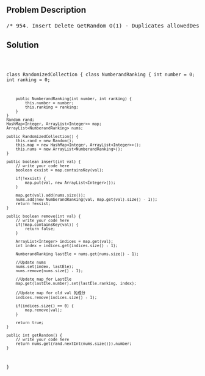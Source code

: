 <!--
<style>
  body { font-family: Arial, sans-serif; }
  .container { max-width: 100%; margin: 0 auto; padding: 10px; }
  .comment-block { max-width: 30%; background-color: #f9f9f9; padding: 10px; border-left: 5px solid #ccc; overflow-wrap: break-word; white-space: pre-wrap; }
  .code-block { background-color: #f4f4f4; padding: 10px; border: 1px solid #ddd; overflow-wrap: break-word; white-space: pre-wrap; }
</style>
-->

<div class='container'>
<h2>Problem Description</h2>
<div class='comment-block'>
<pre>
/* 954. Insert Delete GetRandom O(1) - Duplicates allowedDesign a data structure that supports all following operations in average O(1) time.Example// Init an empty collection.RandomizedCollection collection = new RandomizedCollection();// Inserts 1 to the collection. Returns true as the collection did not contain 1.collection.insert(1);// Inserts another 1 to the collection. Returns false as the collection contained 1. Collection nowcontains [1,1].collection.insert(1);// Inserts 2 to the collection, returns true. Collection now contains [1,1,2].collection.insert(2);// getRandom should return 1 with the probability 2/3, and returns 2 with the probability 1/3.collection.getRandom();// Removes 1 from the collection, returns true. Collection now contains [1,2].collection.remove(1);// getRandom should return 1 and 2 both equally likely.collection.getRandom();NoticeDuplicate elements are allowed.insert(val): Inserts an item val to the collection.remove(val): Removes an item val from the collection if present.getRandom: Returns a random element from current collection of elements. The probability of eachelement being returned islinearly related to the number of same value the collection contains.*//* 本题关键为： nums(list) 不能断开， 这样才能实现后面的 return nums.get(rand.nextInt(nums.size())).number;知识点： 1. HashMap<Integer, ArrayList<Integer>> map                   ArrayList<Integer> tmp = map.get(1);                   tmp.add(X);                   这时， map自动改变                   要想map 不改变如下：                   ArrayList<Integer> tmp = new ArrayList<Integer>(map.get(1));                   tmp.add(X);                例子：         HashMap<Integer, ArrayList<Integer>> map = new HashMap<>();         ArrayList<Integer> A = new ArrayList<Integer>();         A.add(1);         A.add(2);         map.put(1, A);         ArrayList<Integer> B = new ArrayList<Integer>(map.get(1));         B.remove(1);        System.out.println(map.get(1).size());        HashMap<Integer, Integer> map2 = new HashMap<>();        map2.put(1, 1);        int num = map2.get(1);        num += 1;        System.out.println(map2.get(1));*************************************************************************$java -Xmx128M -Xms16M HelloWorld21知识点2：        ArrayList A 里，        A.get(index) O(1)        A.set(index, X) O(1)        A.remove(index) O(1)        A.get(Object) O(n)        A.remove(Object) O(n)*/    /** Initialize your data structure here. */    /** Inserts a value to the collection. Returns true if the collection did not already containthe specified element. */    /** Removes a value from the collection. Returns true if the collection contained the specifiedelement. */    /** Get a random element from the collection. *//** * Your RandomizedCollection object will be instantiated and called as such: * RandomizedCollection obj = new RandomizedCollection(); * boolean param_1 = obj.insert(val); * boolean param_2 = obj.remove(val); * int param_3 = obj.getRandom(); */</pre>
</div>

<h2>Solution</h2>
<div class='code-block'>
<pre><code class='language-java'>

class RandomizedCollection {
    class NumberandRanking {
        int number = 0;
        int ranking = 0;
        
        public NumberandRanking(int number, int ranking) {
            this.number = number;
            this.ranking = ranking;
        }
    }
    Random rand;
    HashMap<Integer, ArrayList<Integer>> map;
    ArrayList<NumberandRanking> nums;

    public RandomizedCollection() {
        this.rand = new Random();
        this.map = new HashMap<Integer, ArrayList<Integer>>();
        this.nums = new ArrayList<NumberandRanking>();
    }
    
    public boolean insert(int val) {
        // write your code here
        boolean exsist = map.containsKey(val);

        if(!exsist) {
            map.put(val, new ArrayList<Integer>());
        }
        
        map.get(val).add(nums.size());
        nums.add(new NumberandRanking(val, map.get(val).size() - 1));
        return !exsist;
    }
    
    public boolean remove(int val) {
        // write your code here
        if(!map.containsKey(val)) {
            return false;
        }
        
        ArrayList<Integer> indices = map.get(val);
        int index = indices.get(indices.size() - 1);
    
        NumberandRanking lastEle = nums.get(nums.size() - 1);
        
        //Update nums
        nums.set(index, lastEle);
        nums.remove(nums.size() - 1);
        
        //Update map for LastEle
        map.get(lastEle.number).set(lastEle.ranking, index);
        
        //Update map for old val 的成分
        indices.remove(indices.size() - 1);
        
        if(indices.size() == 0) {
            map.remove(val);
        }
        
        return true;
    }
    
    public int getRandom() {
        // write your code here
        return nums.get(rand.nextInt(nums.size())).number;
    }
}

</code></pre>
</div>
</div>
